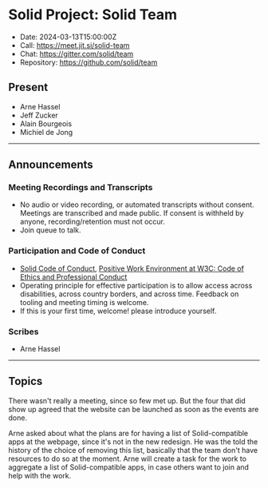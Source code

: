 # Solid Project: Solid Team

* Date: 2024-03-13T15:00:00Z
* Call: https://meet.jit.si/solid-team
* Chat: https://gitter.com/solid/team
* Repository: https://github.com/solid/team

## Present

* Arne Hassel
* Jeff Zucker
* Alain Bourgeois
* Michiel de Jong

---

## Announcements

### Meeting Recordings and Transcripts

* No audio or video recording, or automated transcripts without consent. Meetings are transcribed and made public. If
  consent is withheld by anyone, recording/retention must not occur.
* Join queue to talk.

### Participation and Code of Conduct

* [Solid Code of Conduct](https://github.com/solid/process/blob/main/code-of-conduct.md), [Positive Work Environment at W3C: Code of Ethics and Professional Conduct](https://www.w3.org/Consortium/cepc/)
* Operating principle for effective participation is to allow access across disabilities, across country borders, and
  across time. Feedback on tooling and meeting timing is welcome.
* If this is your first time, welcome! please introduce yourself.

### Scribes

* Arne Hassel

---

## Topics

There wasn't really a meeting, since so few met up. But the four that did show up agreed that the website can be
launched as soon as the events are done.

Arne asked about what the plans are for having a list of Solid-compatible apps at the webpage, since it's not in the
new redesign. He was the told the history of the choice of removing this list, basically that the team don't have
resources to do so at the moment. Arne will create a task for the work to aggregate a list of Solid-compatible apps, in
case others want to join and help with the work.